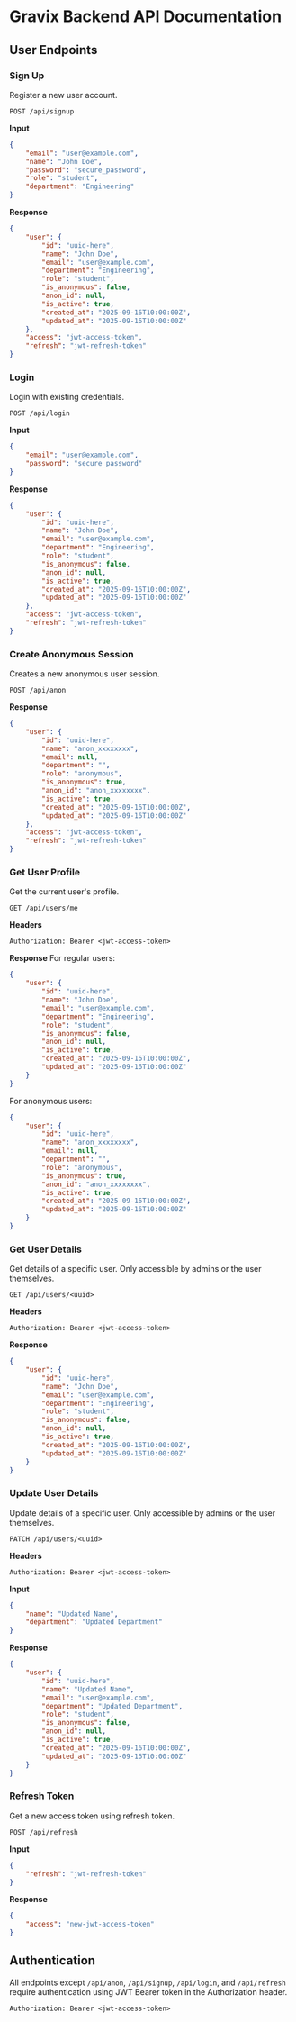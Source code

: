 # Gravix Backend API Documentation

## User Endpoints

### Sign Up
Register a new user account.

```
POST /api/signup
```

**Input**
```json
{
    "email": "user@example.com",
    "name": "John Doe",
    "password": "secure_password",
    "role": "student",
    "department": "Engineering"
}
```

**Response**
```json
{
    "user": {
        "id": "uuid-here",
        "name": "John Doe",
        "email": "user@example.com",
        "department": "Engineering",
        "role": "student",
        "is_anonymous": false,
        "anon_id": null,
        "is_active": true,
        "created_at": "2025-09-16T10:00:00Z",
        "updated_at": "2025-09-16T10:00:00Z"
    },
    "access": "jwt-access-token",
    "refresh": "jwt-refresh-token"
}
```

### Login
Login with existing credentials.

```
POST /api/login
```

**Input**
```json
{
    "email": "user@example.com",
    "password": "secure_password"
}
```

**Response**
```json
{
    "user": {
        "id": "uuid-here",
        "name": "John Doe",
        "email": "user@example.com",
        "department": "Engineering",
        "role": "student",
        "is_anonymous": false,
        "anon_id": null,
        "is_active": true,
        "created_at": "2025-09-16T10:00:00Z",
        "updated_at": "2025-09-16T10:00:00Z"
    },
    "access": "jwt-access-token",
    "refresh": "jwt-refresh-token"
}
```

### Create Anonymous Session
Creates a new anonymous user session.

```
POST /api/anon
```

**Response**
```json
{
    "user": {
        "id": "uuid-here",
        "name": "anon_xxxxxxxx",
        "email": null,
        "department": "",
        "role": "anonymous",
        "is_anonymous": true,
        "anon_id": "anon_xxxxxxxx",
        "is_active": true,
        "created_at": "2025-09-16T10:00:00Z",
        "updated_at": "2025-09-16T10:00:00Z"
    },
    "access": "jwt-access-token",
    "refresh": "jwt-refresh-token"
}
```

### Get User Profile
Get the current user's profile.

```
GET /api/users/me
```

**Headers**
```
Authorization: Bearer <jwt-access-token>
```

**Response**
For regular users:
```json
{
    "user": {
        "id": "uuid-here",
        "name": "John Doe",
        "email": "user@example.com",
        "department": "Engineering",
        "role": "student",
        "is_anonymous": false,
        "anon_id": null,
        "is_active": true,
        "created_at": "2025-09-16T10:00:00Z",
        "updated_at": "2025-09-16T10:00:00Z"
    }
}
```

For anonymous users:
```json
{
    "user": {
        "id": "uuid-here",
        "name": "anon_xxxxxxxx",
        "email": null,
        "department": "",
        "role": "anonymous",
        "is_anonymous": true,
        "anon_id": "anon_xxxxxxxx",
        "is_active": true,
        "created_at": "2025-09-16T10:00:00Z",
        "updated_at": "2025-09-16T10:00:00Z"
    }
}
```

### Get User Details
Get details of a specific user. Only accessible by admins or the user themselves.

```
GET /api/users/<uuid>
```

**Headers**
```
Authorization: Bearer <jwt-access-token>
```

**Response**
```json
{
    "user": {
        "id": "uuid-here",
        "name": "John Doe",
        "email": "user@example.com",
        "department": "Engineering",
        "role": "student",
        "is_anonymous": false,
        "anon_id": null,
        "is_active": true,
        "created_at": "2025-09-16T10:00:00Z",
        "updated_at": "2025-09-16T10:00:00Z"
    }
}
```

### Update User Details
Update details of a specific user. Only accessible by admins or the user themselves.

```
PATCH /api/users/<uuid>
```

**Headers**
```
Authorization: Bearer <jwt-access-token>
```

**Input**
```json
{
    "name": "Updated Name",
    "department": "Updated Department"
}
```

**Response**
```json
{
    "user": {
        "id": "uuid-here",
        "name": "Updated Name",
        "email": "user@example.com",
        "department": "Updated Department",
        "role": "student",
        "is_anonymous": false,
        "anon_id": null,
        "is_active": true,
        "created_at": "2025-09-16T10:00:00Z",
        "updated_at": "2025-09-16T10:00:00Z"
    }
}
```

### Refresh Token
Get a new access token using refresh token.

```
POST /api/refresh
```

**Input**
```json
{
    "refresh": "jwt-refresh-token"
}
```

**Response**
```json
{
    "access": "new-jwt-access-token"
}
```

## Authentication
All endpoints except `/api/anon`, `/api/signup`, `/api/login`, and `/api/refresh` require authentication using JWT Bearer token in the Authorization header.

```
Authorization: Bearer <jwt-access-token>
```
